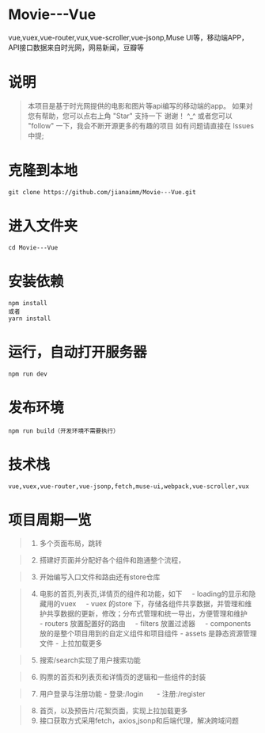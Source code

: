 # Movie---Vue
vue,vuex,vue-router,vux,vue-scroller,vue-jsonp,Muse UI等，移动端APP，API接口数据来自时光网，网易新闻，豆瓣等
# 说明

> 本项目是基于时光网提供的电影和图片等api编写的移动端的app。 如果对您有帮助，您可以点右上角 "Star" 支持一下 谢谢！ ^_^ 或者您可以 "follow" 一下，我会不断开源更多的有趣的项目 如有问题请直接在 Issues 中提;

# 克隆到本地

```
git clone https://github.com/jianaimm/Movie---Vue.git
```

# 进入文件夹
```
cd Movie---Vue
```

# 安装依赖
```
npm install
或者
yarn install
```
# 运行，自动打开服务器
```
npm run dev
```
# 发布环境
```
npm run build（开发环境不需要执行）
```

# 技术栈
```
vue,vuex,vue-router,vue-jsonp,fetch,muse-ui,webpack,vue-scroller,vux
```


# 项目周期一览
> 1. 多个页面布局，跳转

> 2. 搭建好页面并分配好各个组件和跑通整个流程，

> 3. 开始编写入口文件和路由还有store仓库

> 4. 电影的首页,列表页,详情页的组件和功能，如下
     - loading的显示和隐藏用的vuex
     - vuex 的store 下，存储各组件共享数据，并管理和维护共享数据的更新，修改；分布式管理和统一导出，方便管理和维护
     - routers 放置配置好的路由
     - filters 放置过滤器
     - components 放的是整个项目用到的自定义组件和项目组件
     - assets 是静态资源管理文件
     - 上拉加载更多

> 5. 搜索/search实现了用户搜索功能

> 6. 购票的首页和列表页和详情页的逻辑和一些组件的封装

> 7. 用户登录与注册功能
       - 登录:/login
       - 注册:/register

> 8. 首页，以及预告片/花絮页面，实现上拉加载更多
> 9. 接口获取方式采用fetch，axios,jsonp和后端代理，解决跨域问题


